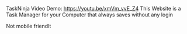 TaskNinja
Video Demo: https://youtu.be/xmVm_vvE_Z4
This Website is a Task Manager for your Computer that always saves without any login

Not mobile friendlt
